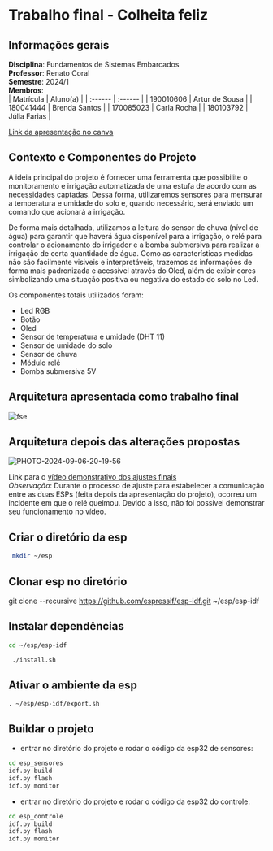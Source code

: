 # Trabalho final - Colheita feliz

## Informações gerais

**Disciplina**: Fundamentos de Sistemas Embarcados  
**Professor**: Renato Coral  
**Semestre**: 2024/1  
**Membros**:  
| Matrícula | Aluno(a) |
| :------   | :------  |
| 190010606 | Artur de Sousa |
| 180041444 | Brenda Santos  |
| 170085023 | Carla Rocha    |
| 180103792 | Júlia Farias   |

[Link da apresentação no canva](https://www.canva.com/design/DAGPzHB-Ct8/HY_DDxHODpEo9NQLsAg99A/edit?utm_content=DAGPzHB-Ct8&utm_campaign=designshare&utm_medium=link2&utm_source=sharebutton)

## Contexto e Componentes do Projeto

A ideia principal do projeto é fornecer uma ferramenta que possibilite o monitoramento e irrigação automatizada de uma estufa de acordo com as necessidades captadas. Dessa forma, utilizaremos sensores para mensurar a temperatura e umidade do solo e, quando necessário, será enviado um comando que acionará a irrigação. 

De forma mais detalhada, utilizamos a leitura do sensor de chuva (nível de água) para garantir que haverá água disponível para a irrigação, o relé para controlar o acionamento do irrigador e a bomba submersiva para realizar a irrigação de certa quantidade de água. Como as características medidas não são facilmente visiveis e interpretáveis, trazemos as informações de forma mais padronizada e acessível através do Oled, além de exibir cores simbolizando uma situação positiva ou negativa do estado do solo no Led.

Os componentes totais utilizados foram:

- Led RGB
- Botão
- Oled
- Sensor de temperatura e umidade (DHT 11)
- Sensor de umidade do solo
- Sensor de chuva
- Módulo relé
- Bomba submersiva 5V

## Arquitetura apresentada como trabalho final

![fse](https://github.com/user-attachments/assets/1257d1ab-d65e-4952-97c5-89afa2d24f8f)

## Arquitetura depois das alterações propostas

![PHOTO-2024-09-06-20-19-56](https://github.com/user-attachments/assets/d6113758-36f6-43fc-bbad-9d3790996c1c)

Link para o [vídeo demonstrativo dos ajustes finais](https://youtu.be/jp3WK-EmWbE)  
*Observação*: Durante o processo de ajuste para estabelecer a comunicação entre as duas ESPs (feita depois da apresentação do projeto), ocorreu um incidente em que o relé queimou. Devido a isso, não foi possível demonstrar seu funcionamento no vídeo.

## Criar o diretório da esp 
```bash
 mkdir ~/esp
```
## Clonar esp no diretório 
git clone --recursive https://github.com/espressif/esp-idf.git ~/esp/esp-idf

## Instalar dependências 
```bash
cd ~/esp/esp-idf
 ```

 ```bash
  ./install.sh
 ```

## Ativar o ambiente da esp 
```bahs
. ~/esp/esp-idf/export.sh
```
## Buildar o projeto 

- entrar no diretório do projeto e rodar o código da esp32 de sensores: 

```bash
cd esp_sensores
idf.py build
idf.py flash
idf.py monitor

```


- entrar no diretório do projeto e rodar o código da esp32 do controle: 

```bash
cd esp_controle
idf.py build
idf.py flash
idf.py monitor

```
